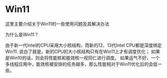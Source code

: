 # Win11

这里主要介绍关于Win11的一些使用问题及其解决办法

为什么是Win11？

由于新一代Intel的CPU采用大小核结构，而新的12、13代Intel CPU都是深度绑定Win11.
说白了就是，新的CPU的大小核结构只有在Win11上才有调度优化；
如果是Win10的话，则会将性能核和能效核一视同仁进行调度。
如果运气不好，一个多线程应用中，能效核被安排的任务越多，那么性能相对于Win11优化后的会低一些。
